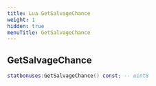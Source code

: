 ```yaml
---
title: Lua GetSalvageChance
weight: 1
hidden: true
menuTitle: GetSalvageChance
---
```

## GetSalvageChance
```lua
statbonuses:GetSalvageChance() const; -- uint8
```